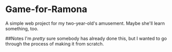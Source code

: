 # Game-for-Ramona
A simple web project for my two-year-old's amusement. Maybe she'll learn something, too.

##Notes
I'm *pretty* sure somebody has already done this, but I wanted to go through the process of making it from scratch.
